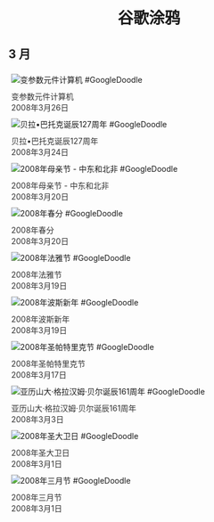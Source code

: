 
<h1 align="center"> 谷歌涂鸦 </h1>




## 3 月

<div class="image">


<img src="https://lh3.googleusercontent.com/nw9agfZWVTxIIglBpEvvoz1BTVBCl9O2jc9mHx4Kj1EpmStCGgTrzEY95OCK6MyYnmwHu3ZFdZBlWnWrhnHfRlr97HfZO0G-D6jxE3I=s660" alt="变参数元件计算机 #GoogleDoodle" style="margin: 5px"/>
<div class="info" style="font-size: 14px; color:#333333; margin:5px"><div class="title">变参数元件计算机</div><div class="date">2008年3月26日</div></div>

<img src="https://lh3.googleusercontent.com/AC8eoBAofPpVOeMxy0tHb11KOgLdZC68tJ4jOjyqJrvFI7HOuvsDYVoG6RxFSqfOYoFlpMaDwuJl3fMcPsM_DKvjMh4PmsN3j0GmAZzRzQ=s660" alt="贝拉•巴托克诞辰127周年 #GoogleDoodle" style="margin: 5px"/>
<div class="info" style="font-size: 14px; color:#333333; margin:5px"><div class="title">贝拉•巴托克诞辰127周年</div><div class="date">2008年3月24日</div></div>

<img src="https://lh3.googleusercontent.com/S2YXjtSfM-nTFgL7NVN1Tq5pWVcOPb0tjeG_BzjraNGRtkr-HFaSBG4OpePt7naldeQvWoExSs2K-JmFB5ttVh-fiS-KPuRf40fojUof=s660" alt="2008年母亲节 - 中东和北非 #GoogleDoodle" style="margin: 5px"/>
<div class="info" style="font-size: 14px; color:#333333; margin:5px"><div class="title">2008年母亲节 - 中东和北非</div><div class="date">2008年3月20日</div></div>

<img src="https://lh3.googleusercontent.com/FhIwYfdhqW6ygU9DnZnr2VCxVaIU6sivlBaa91wIuTB7cox40KZfT2EnyKjdCyute5w1ewVzc3N3G3DWFVngy0kFy2YC9JU7WlwUFmtj=s660" alt="2008年春分 #GoogleDoodle" style="margin: 5px"/>
<div class="info" style="font-size: 14px; color:#333333; margin:5px"><div class="title">2008年春分</div><div class="date">2008年3月20日</div></div>

<img src="https://lh3.googleusercontent.com/o3Hp66L8YkZ0bg2EIt4FzDY1mZFBxEwSlVyK7j2YjaK22IxkI27qAQqh2ceK-SdxCfJo6BDfXoJgN4n8cG-JKOh3ifIwVqNqXKW_sTI=s660" alt="2008年法雅节 #GoogleDoodle" style="margin: 5px"/>
<div class="info" style="font-size: 14px; color:#333333; margin:5px"><div class="title">2008年法雅节</div><div class="date">2008年3月19日</div></div>

<img src="https://www.google.com/logos/2008/persian_newyear08.gif" alt="2008年波斯新年 #GoogleDoodle" style="margin: 5px"/>
<div class="info" style="font-size: 14px; color:#333333; margin:5px"><div class="title">2008年波斯新年</div><div class="date">2008年3月19日</div></div>

<img src="https://lh3.googleusercontent.com/5N-_Bssf8mqfzWkpiDvpKyACqV7qVn4JfxQnRnq22tE8dIdqJfBizQdwSOnJsPGhS-IcjoTi09Da5ZWRYSMhCG4T7HWRwOo4bjT_4pM=s660" alt="2008年圣帕特里克节 #GoogleDoodle" style="margin: 5px"/>
<div class="info" style="font-size: 14px; color:#333333; margin:5px"><div class="title">2008年圣帕特里克节</div><div class="date">2008年3月17日</div></div>

<img src="https://lh3.googleusercontent.com/M-DxX4I7-bCRY5HNVnrDNkq7-yzfIuWvbLPDsHLjLJ5JUs6MN4JUbYkFnyJawGC3POeZ0Gvs2cQ6GsaXWDSUFaqE2TitK5pJ90R8Z5U=s660" alt="亚历山大·格拉汉姆·贝尔诞辰161周年 #GoogleDoodle" style="margin: 5px"/>
<div class="info" style="font-size: 14px; color:#333333; margin:5px"><div class="title">亚历山大·格拉汉姆·贝尔诞辰161周年</div><div class="date">2008年3月3日</div></div>

<img src="https://lh3.googleusercontent.com/bmsVWI5dUpEtFVEYATp6gfNwKL0G5Yg5d4f1I0TnSCiPr3xc4ipLrn61PNeR35-Tv513DfgaC_vFbHF9pzjjk3Gl1Torlef0DLiks-w=s660" alt="2008年圣大卫日 #GoogleDoodle" style="margin: 5px"/>
<div class="info" style="font-size: 14px; color:#333333; margin:5px"><div class="title">2008年圣大卫日</div><div class="date">2008年3月1日</div></div>

<img src="https://lh3.googleusercontent.com/B_CFn-SFV4B0kZ01H1sWiwERgIvGjJ49nJiPk9Rd-BCSyYnOGUS5o94OGa68r8UBbcSH9S7NdOB0H9RbmdHLNEL8w5YwLhMrQ-ZZLkZIHg=s660" alt="2008年三月节 #GoogleDoodle" style="margin: 5px"/>
<div class="info" style="font-size: 14px; color:#333333; margin:5px"><div class="title">2008年三月节</div><div class="date">2008年3月1日</div></div>

</div>








